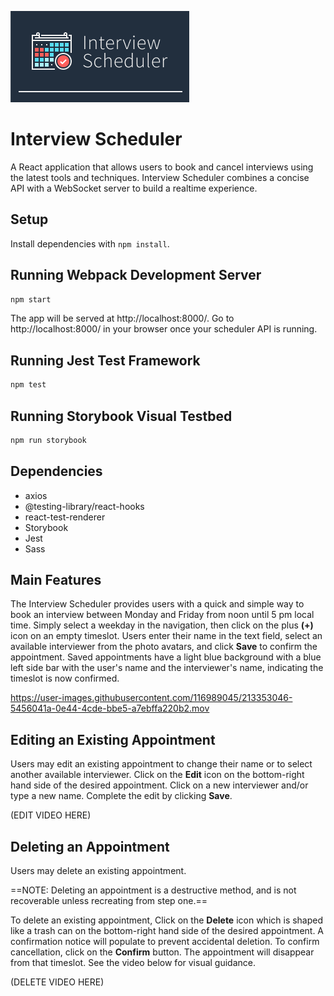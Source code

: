 !["Interview Scheduler Brand Logo"](https://github.com/JoePolo1/scheduler/blob/master/docs/Brand%20Logo.png?raw=true)

# Interview Scheduler

A React application that allows users to book and cancel interviews using the latest tools and techniques. Interview Scheduler combines a concise API with a WebSocket server to build a realtime experience.

## Setup

Install dependencies with `npm install`.

## Running Webpack Development Server

```sh
npm start
```

The app will be served at http://localhost:8000/.
Go to http://localhost:8000/ in your browser once your scheduler API is running.

## Running Jest Test Framework

```sh
npm test
```

## Running Storybook Visual Testbed

```sh
npm run storybook
```

## Dependencies

- axios
- @testing-library/react-hooks
- react-test-renderer
- Storybook
- Jest
- Sass

## Main Features

The Interview Scheduler provides users with a quick and simple way to book an interview between Monday and Friday from noon until 5 pm local time. Simply select a weekday in the navigation, then click on the plus **(+)** icon on an empty timeslot. Users enter their name in the text field, select an available interviewer from the photo avatars, and click **Save** to confirm the appointment. Saved appointments have a light blue background with a blue left side bar with the user's name and the interviewer's name, indicating the timeslot is now confirmed.


https://user-images.githubusercontent.com/116989045/213353046-5456041a-0e44-4cde-bbe5-a7ebffa220b2.mov


## Editing an Existing Appointment

Users may edit an existing appointment to change their name or to select another available interviewer. Click on the **Edit** icon on the bottom-right hand side of the desired appointment. Click on a new interviewer and/or type a new name. Complete the edit by clicking **Save**.

(EDIT VIDEO HERE)

## Deleting an Appointment

Users may delete an existing appointment.

==NOTE: Deleting an appointment is a destructive method, and is not recoverable unless recreating from step one.==

To delete an existing appointment, Click on the **Delete** icon which is shaped like a trash can on the bottom-right hand side of the desired appointment. A confirmation notice will populate to prevent accidental deletion. To confirm cancellation, click on the **Confirm** button. The appointment will disappear from that timeslot. See the video below for visual guidance.

(DELETE VIDEO HERE)






